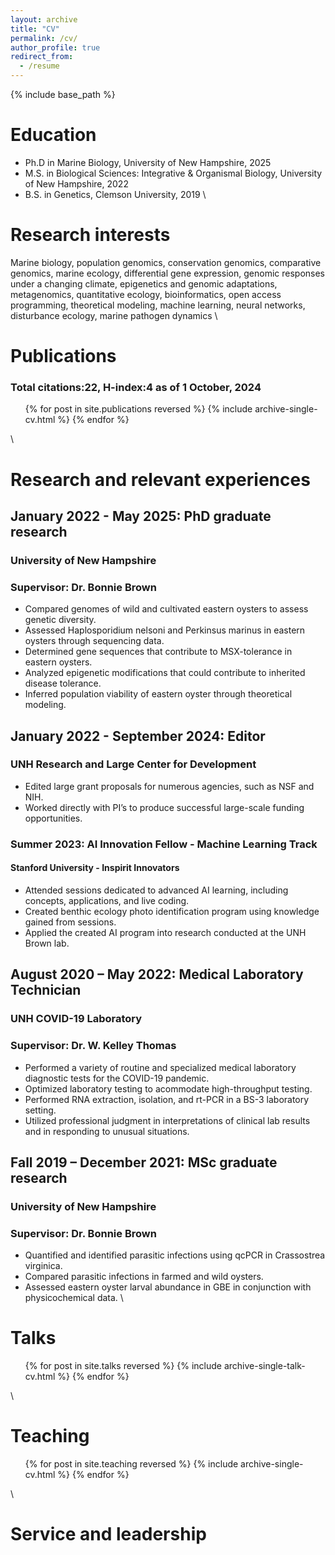 ```yaml
---
layout: archive
title: "CV"
permalink: /cv/
author_profile: true
redirect_from:
  - /resume
---
```


{% include base_path %}


# Education
* Ph.D in Marine Biology, University of New Hampshire, 2025
* M.S. in Biological Sciences: Integrative & Organismal Biology, University of New Hampshire, 2022
* B.S. in Genetics, Clemson University, 2019
\

# Research interests
Marine biology, population genomics, conservation genomics, comparative genomics, marine ecology,
differential gene expression, genomic responses under a changing climate, epigenetics
and genomic adaptations, metagenomics, quantitative ecology, bioinformatics, open
access programming, theoretical modeling, machine learning, neural networks,
disturbance ecology, marine pathogen dynamics
\

# Publications 
### Total citations:22, H-index:4 as of 1 October, 2024
  <ul>{% for post in site.publications reversed %}
    {% include archive-single-cv.html %}
  {% endfor %}</ul>
\
  
# Research and relevant experiences
## January 2022 - May 2025: PhD graduate research
### University of New Hampshire
### Supervisor: Dr. Bonnie Brown
* Compared genomes of wild and cultivated eastern oysters to assess genetic
diversity.
* Assessed Haplosporidium nelsoni and Perkinsus marinus in eastern oysters through
sequencing data.
* Determined gene sequences that contribute to MSX-tolerance in eastern oysters.
* Analyzed epigenetic modifications that could contribute to inherited disease
tolerance.
* Inferred population viability of eastern oyster through theoretical modeling.

## January 2022 - September 2024: Editor
### UNH Research and Large Center for Development 
* Edited large grant proposals for numerous agencies, such as NSF and NIH.
* Worked directly with PI’s to produce successful large-scale funding opportunities.

### Summer 2023: AI Innovation Fellow - Machine Learning Track
#### Stanford University - Inspirit Innovators
* Attended sessions dedicated to advanced AI learning, including concepts,
applications, and live coding.
* Created benthic ecology photo identification program using knowledge gained from
sessions.
* Applied the created AI program into research conducted at the UNH Brown lab.

## August 2020 – May 2022: Medical Laboratory Technician
### UNH COVID-19 Laboratory
### Supervisor: Dr. W. Kelley Thomas
* Performed a variety of routine and specialized medical laboratory diagnostic tests for
the COVID-19 pandemic.
* Optimized laboratory testing to acommodate high-throughput testing.
* Performed RNA extraction, isolation, and rt-PCR in a BS-3 laboratory setting.
* Utilized professional judgment in interpretations of clinical lab results and in
responding to unusual situations.

## Fall 2019 – December 2021: MSc graduate research
### University of New Hampshire
### Supervisor: Dr. Bonnie Brown
* Quantified and identified parasitic infections using qcPCR in Crassostrea virginica.
* Compared parasitic infections in farmed and wild oysters.
* Assessed eastern oyster larval abundance in GBE in conjunction with
physicochemical data.
\

# Talks
  <ul>{% for post in site.talks reversed %}
    {% include archive-single-talk-cv.html  %}
  {% endfor %}</ul>
\
  
# Teaching
  <ul>{% for post in site.teaching reversed %}
    {% include archive-single-cv.html %}
  {% endfor %}</ul>
\

# Service and leadership

